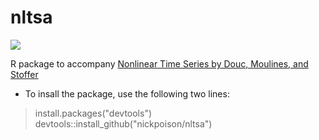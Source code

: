 # nltsa  
<a href="https://github.com/nickpoison"><img src="https://img.shields.io/badge/NickyPoison-approved-ff69b4.svg?style=flat"></a> 



R package to accompany [Nonlinear Time Series by Douc, Moulines, and Stoffer](http://www.stat.pitt.edu/stoffer/nltsa/)


+ To insall the package, use the following two lines:

> install.packages("devtools")    
> devtools::install_github("nickpoison/nltsa")
